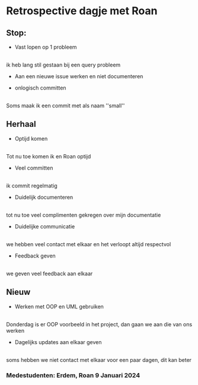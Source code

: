 # Retrospective dagje met Roan

## Stop:

- Vast lopen op 1 probleem
<br>
ik heb lang stil gestaan bij een query probleem

- Aan een nieuwe issue werken en niet documenteren

- onlogisch committen
<br>
Soms maak ik een commit met als naam ''small''


## Herhaal 

- Optijd komen
<br>
Tot nu toe komen ik en Roan optijd

- Veel committen
<br>
ik commit regelmatig 

- Duidelijk documenteren
<br>
tot nu toe veel complimenten gekregen over mijn documentatie

- Duidelijke communicatie
<br>
we hebben veel contact met elkaar en het verloopt altijd respectvol

- Feedback geven
<br>
we geven veel feedback aan elkaar

## Nieuw

- Werken met OOP en UML gebruiken
<br>
Donderdag is er OOP voorbeeld in het project, dan gaan we aan die van ons werken

- Dagelijks updates aan elkaar geven
<br>
soms hebben we niet contact met elkaar voor een paar dagen, dit kan beter






### Medestudenten: Erdem, Roan 9 Januari 2024
